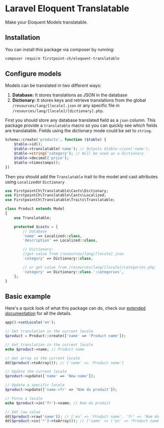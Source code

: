 # Laravel Eloquent Translatable

Make your Eloquent Models translatable.

## Installation

You can install this package via composer by running:

```bash
composer require firstpoint-ch/eloquent-translatable
```

## Configure models

Models can be translated in two different ways:

1. **Database:** It stores translations as JSON in the database
2. **Dictionary:** It stores keys and retrieve translations from the global ```/resources/lang/[locale].json``` or any specific file in ```/resources/lang/[locale]/[dictionary].php```.

First you should store any database translated field as a ```json``` column. This package provide a ```translatable``` macro so you can quickly see which fields are translatable. Fields using the dictionary mode could be set to ```string```.

```php
Schema::create('products', function ($table) {
    $table->id();
    $table->translatable('name'); // Outputs $table->json('name');
    $table->string('category'); // Will be used as a dictionary
    $table->decimal('price');
    $table->timestamps();
})
```

Then you should add the ```Translatable``` trait to the model and cast attributes using ```Localized```or ```Dictionary```

```php
use FirstpointCh\Translatable\Casts\Dictionary;
use FirstpointCh\Translatable\Casts\Localized;
use FirstpointCh\Translatable\Traits\Translatable;

class Product extends Model
{
    use Translatable;

    protected $casts = [
        // Database
        'name' => Localized::class,
        'description' => Localized::class,

        // Dictionary:
        //get value from /resources/lang/[locale].json
        'category' => Dictionary::class,

        // or get value from /resources/lang/[locale]/categories.php
        'category' => Dictionary::class.':categories',
    ];
}
```

## Basic example

Here's a quick look of what this package can do, check our [extended documentation](https://docs.firstpoint.ch/eloquent-translatable) for all the details.

```php
app()->setLocale('en');

// Set translation in the current locale
$product = Product::create(['name' => 'Product name']);

// Get translation in the current locale
echo $product->name; // Product name

// Get array in the current locale
dd($product->toArray()); // ['name' => 'Product name']

// Update the current locale
$product->update(['name' => 'New name']);

// Update a specific locale
$product->update(['name->fr' => 'Nom du produit']);

// Force a locale
echo $product->in('fr')->name; // Nom du produit

// Get raw value
dd($product->raw('name')); // ['en' => 'Product name', 'fr' => 'Nom du produit']
dd($product->in('*')->toArray()); // ['name' => ['en' => 'Product name', 'fr' => 'Nom du produit']]
```
